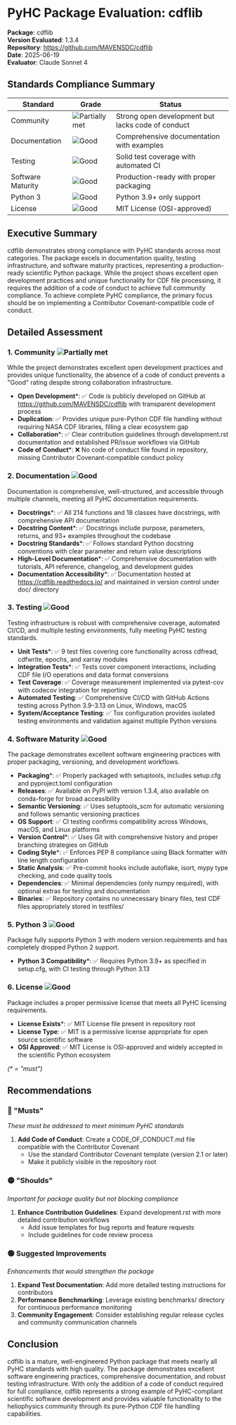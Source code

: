 # PyHC Package Evaluation: cdflib

**Package**: cdflib  
**Version Evaluated**: 1.3.4  
**Repository**: https://github.com/MAVENSDC/cdflib  
**Date**: 2025-06-19  
**Evaluator**: Claude Sonnet 4  

## Standards Compliance Summary

| Standard | Grade | Status |
|----------|-------|--------|
| Community | ![Partially met](https://img.shields.io/badge/Partially%20met-orange.svg) | Strong open development but lacks code of conduct |
| Documentation | ![Good](https://img.shields.io/badge/Good-brightgreen.svg) | Comprehensive documentation with examples |
| Testing | ![Good](https://img.shields.io/badge/Good-brightgreen.svg) | Solid test coverage with automated CI |
| Software Maturity | ![Good](https://img.shields.io/badge/Good-brightgreen.svg) | Production-ready with proper packaging |
| Python 3 | ![Good](https://img.shields.io/badge/Good-brightgreen.svg) | Python 3.9+ only support |
| License | ![Good](https://img.shields.io/badge/Good-brightgreen.svg) | MIT License (OSI-approved) |

## Executive Summary

cdflib demonstrates strong compliance with PyHC standards across most categories. The package excels in documentation quality, testing infrastructure, and software maturity practices, representing a production-ready scientific Python package. While the project shows excellent open development practices and unique functionality for CDF file processing, it requires the addition of a code of conduct to achieve full community compliance. To achieve complete PyHC compliance, the primary focus should be on implementing a Contributor Covenant-compatible code of conduct.

## Detailed Assessment

### 1. Community ![Partially met](https://img.shields.io/badge/Partially%20met-orange.svg)

While the project demonstrates excellent open development practices and provides unique functionality, the absence of a code of conduct prevents a "Good" rating despite strong collaboration infrastructure.

- **Open Development**\*: ✅ Code is publicly developed on GitHub at https://github.com/MAVENSDC/cdflib with transparent development process
- **Duplication**: ✅ Provides unique pure-Python CDF file handling without requiring NASA CDF libraries, filling a clear ecosystem gap
- **Collaboration**\*: ✅ Clear contribution guidelines through development.rst documentation and established PR/issue workflows via GitHub
- **Code of Conduct**\*: ❌ No code of conduct file found in repository, missing Contributor Covenant-compatible conduct policy

### 2. Documentation ![Good](https://img.shields.io/badge/Good-brightgreen.svg)

Documentation is comprehensive, well-structured, and accessible through multiple channels, meeting all PyHC documentation requirements.

- **Docstrings**\*: ✅ All 214 functions and 18 classes have docstrings, with comprehensive API documentation
- **Docstring Content**\*: ✅ Docstrings include purpose, parameters, returns, and 93+ examples throughout the codebase
- **Docstring Standards**\*: ✅ Follows standard Python docstring conventions with clear parameter and return value descriptions
- **High-Level Documentation**\*: ✅ Comprehensive documentation with tutorials, API reference, changelog, and development guides
- **Documentation Accessibility**\*: ✅ Documentation hosted at https://cdflib.readthedocs.io/ and maintained in version control under doc/ directory

### 3. Testing ![Good](https://img.shields.io/badge/Good-brightgreen.svg)

Testing infrastructure is robust with comprehensive coverage, automated CI/CD, and multiple testing environments, fully meeting PyHC testing standards.

- **Unit Tests**\*: ✅ 9 test files covering core functionality across cdfread, cdfwrite, epochs, and xarray modules
- **Integration Tests**\*: ✅ Tests cover component interactions, including CDF file I/O operations and data format conversions
- **Test Coverage**: ✅ Coverage measurement implemented via pytest-cov with codecov integration for reporting
- **Automated Testing**: ✅ Comprehensive CI/CD with GitHub Actions testing across Python 3.9-3.13 on Linux, Windows, macOS
- **System/Acceptance Testing**: ✅ Tox configuration provides isolated testing environments and validation against multiple Python versions

### 4. Software Maturity ![Good](https://img.shields.io/badge/Good-brightgreen.svg)

The package demonstrates excellent software engineering practices with proper packaging, versioning, and development workflows.

- **Packaging**\*: ✅ Properly packaged with setuptools, includes setup.cfg and pyproject.toml configuration
- **Releases**: ✅ Available on PyPI with version 1.3.4, also available on conda-forge for broad accessibility
- **Semantic Versioning**: ✅ Uses setuptools_scm for automatic versioning and follows semantic versioning practices
- **OS Support**: ✅ CI testing confirms compatibility across Windows, macOS, and Linux platforms
- **Version Control**\*: ✅ Uses Git with comprehensive history and proper branching strategies on GitHub
- **Coding Style**\*: ✅ Enforces PEP 8 compliance using Black formatter with line length configuration
- **Static Analysis**: ✅ Pre-commit hooks include autoflake, isort, mypy type checking, and code quality tools
- **Dependencies**: ✅ Minimal dependencies (only numpy required), with optional extras for testing and documentation
- **Binaries**: ✅ Repository contains no unnecessary binary files, test CDF files appropriately stored in testfiles/

### 5. Python 3 ![Good](https://img.shields.io/badge/Good-brightgreen.svg)

Package fully supports Python 3 with modern version requirements and has completely dropped Python 2 support.

- **Python 3 Compatibility**\*: ✅ Requires Python 3.9+ as specified in setup.cfg, with CI testing through Python 3.13

### 6. License ![Good](https://img.shields.io/badge/Good-brightgreen.svg)

Package includes a proper permissive license that meets all PyHC licensing requirements.

- **License Exists**\*: ✅ MIT License file present in repository root
- **License Type**: ✅ MIT is a permissive license appropriate for open source scientific software
- **OSI Approved**: ✅ MIT License is OSI-approved and widely accepted in the scientific Python ecosystem

*(\* = "must")*

## Recommendations

### 🔴 "Musts"
*These must be addressed to meet minimum PyHC standards*

1. **Add Code of Conduct**: Create a CODE_OF_CONDUCT.md file compatible with the Contributor Covenant
   - Use the standard Contributor Covenant template (version 2.1 or later)
   - Make it publicly visible in the repository root

### 🟡 "Shoulds"
*Important for package quality but not blocking compliance*

1. **Enhance Contribution Guidelines**: Expand development.rst with more detailed contribution workflows
   - Add issue templates for bug reports and feature requests
   - Include guidelines for code review process

### 🟢 Suggested Improvements
*Enhancements that would strengthen the package*

1. **Expand Test Documentation**: Add more detailed testing instructions for contributors
2. **Performance Benchmarking**: Leverage existing benchmarks/ directory for continuous performance monitoring
3. **Community Engagement**: Consider establishing regular release cycles and community communication channels

## Conclusion

cdflib is a mature, well-engineered Python package that meets nearly all PyHC standards with high quality. The package demonstrates excellent software engineering practices, comprehensive documentation, and robust testing infrastructure. With only the addition of a code of conduct required for full compliance, cdflib represents a strong example of PyHC-compliant scientific software development and provides valuable functionality to the heliophysics community through its pure-Python CDF file handling capabilities.